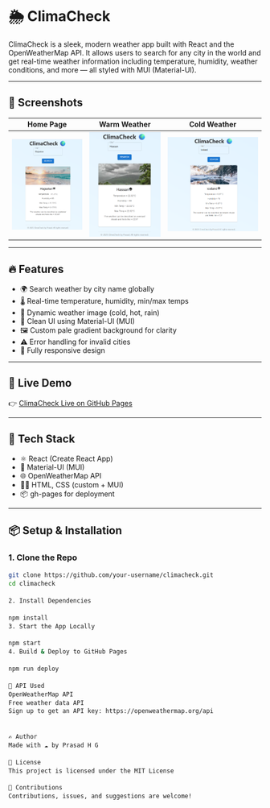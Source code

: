 # 🌦️ ClimaCheck

ClimaCheck is a sleek, modern weather app built with React and the OpenWeatherMap API. It allows users to search for any city in the world and get real-time weather information including temperature, humidity, weather conditions, and more — all styled with MUI (Material-UI).

---

## 📸 Screenshots

| Home Page | Warm Weather | Cold Weather |
|-----------|---------------|---------------|
| ![Screenshot 1](Screenshot1.png) | ![Screenshot 2](Screenshot2.png) | ![Screenshot 3](Screenshot3.png) |



---

## 🔥 Features

- 🌍 Search weather by city name globally
- 🌡️ Real-time temperature, humidity, min/max temps
- 🎨 Dynamic weather image (cold, hot, rain)
- 🧼 Clean UI using Material-UI (MUI)
- 🖼️ Custom pale gradient background for clarity
- ⚠️ Error handling for invalid cities
- 📱 Fully responsive design

---

## 🚀 Live Demo

👉 [ClimaCheck Live on GitHub Pages](https://Prasad-hg.github.io/climacheck)


---

## 🧰 Tech Stack

- ⚛️ React (Create React App)
- 🎨 Material-UI (MUI)
- 🌐 OpenWeatherMap API
- 🧑‍💻 HTML, CSS (custom + MUI)
- 📦 gh-pages for deployment

---

## 📦 Setup & Installation

### 1. Clone the Repo

```bash
git clone https://github.com/your-username/climacheck.git
cd climacheck

2. Install Dependencies

npm install
3. Start the App Locally

npm start
4. Build & Deploy to GitHub Pages

npm run deploy

🔑 API Used
OpenWeatherMap API
Free weather data API
Sign up to get an API key: https://openweathermap.org/api


✍️ Author
Made with ☁️ by Prasad H G

📝 License
This project is licensed under the MIT License

🙌 Contributions
Contributions, issues, and suggestions are welcome!